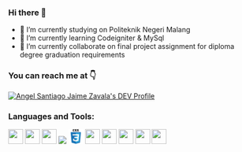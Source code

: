 ### Hi there 👋

- 🔭 I’m currently studying on Politeknik Negeri Malang
- 🌱 I’m currently learning Codeigniter & MySql
- 👯 I’m currently collaborate on final project assignment for diploma degree graduation requirements

### You can reach me at :point_down:

<p>
  <a href="https://www.linkedin.com/in/cahyaeka/">
    <img src="https://www.vectorlogo.zone/logos/linkedin/linkedin-icon.svg" alt="Angel Santiago Jaime Zavala's DEV Profile" height="30" width="30">
  </a>
</p>

### Languages and Tools:
<p>
  <img src="https://www.vectorlogo.zone/logos/visualstudio_code/visualstudio_code-icon.svg" width="30" height="30">
  <img src="https://github.com/detain/svg-logos/blob/master/svg/codeigniter.svg" width="30" height="30">
  <img src="https://github.com/leungwensen/svg-icon/blob/master/dist/svg/logos/xampp.svg" width="30" height="30">
  <img src="https://www.vectorlogo.zone/logos/mysql/mysql-ar21.svg">
  <img src="https://github.com/devicons/devicon/blob/master/icons/css3/css3-original-wordmark.svg" width="30" height="30">
  <img src="https://www.vectorlogo.zone/logos/php/php-ar21.svg" width="30" height="30">
  <img src="https://www.vectorlogo.zone/logos/w3_html5/w3_html5-icon.svg" width="30" height="30">
  <img src="https://www.vectorlogo.zone/logos/java/java-icon.svg" width="30" height="30">
  <img src="https://www.vectorlogo.zone/logos/github/github-tile.svg" width="30" height="30">
  <img src="https://www.vectorlogo.zone/logos/git-scm/git-scm-ar21.svg" width="30" height="30">
</p>

